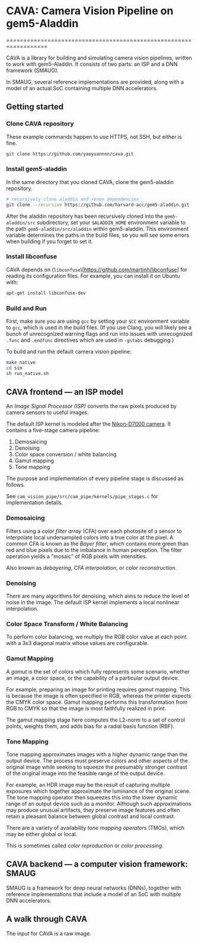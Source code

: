 # CAVA: Camera Vision Pipeline on gem5-Aladdin
==================================================================

CAVA is a library for building and simulating camera vision pipelines, written
to work with gem5-Aladdin. It consists of two parts: an ISP and a DNN framework
(SMAUG).

In SMAUG, several reference implementations are provided, along with a
model of an actual SoC containing multiple DNN accelerators.

## Getting started ##

### Clone CAVA repository

These example commands happen to use HTTPS, not SSH, but either is fine.

  ```bash
  git clone https://github.com/yaoyuannnn/cava.git
  ```

### Install gem5-aladdin

In the same directory that you cloned CAVA, clone the gem5-aladdin repository.

  ```bash
  # recursively clone aladdin and xenon dependencies
  git clone --recursive https://github.com/harvard-acc/gem5-aladdin.git
  ```

After the aladdin repository has been recursively cloned into the
`gem5-aladdin/src` subdirectory, set your `$ALADDIN_HOME` environment variable
to the path `gem5-aladdin/src/aladdin` within gem5-aladdin. This environment
variable determines the paths in the build files, so you will see some errors
when building if you forget to set it.

### Install libconfuse

CAVA depends on (`libconfuse`)[https://github.com/martinh/libconfuse] for
reading its configuration files. For example, you can install it on Ubuntu
with:

  ```bash
  apt-get install libconfuse-dev
  ```

### Build and Run

First, make sure you are using `gcc` by setting your `$CC` environment variable
to `gcc`, which is used in the build files. (If you use Clang, you will likely
see a bunch of unrecognized warning flags and run into issues with unrecognized
`.func` and `.endfunc` directives which are used in `-gstabs` debugging.)

To build and run the default camera vision pipeline:

  ```bash
  make native
  cd sim
  sh run_native.sh
  ```

## CAVA frontend — an ISP model ##
An *Image Signal Processor (ISP)* converts the raw pixels produced by camera
sensors to useful images. 

The default ISP kernel is modeled after the [Nikon-D7000
camera](https://en.wikipedia.org/wiki/Nikon_D7000). It contains a five-stage
camera pipeline: 

1. Demosaicing
2. Denoising
3. Color space conversion / white balancing
4. Gamut mapping
5. Tone mapping

The purpose and implementation of every pipeline stage is discussed as follows.

See `cam_vision_pipe/src/cam_pipe/kernels/pipe_stages.c` for implementation
details.

### Demosaicing ###

Filters using a _color filter array_ (CFA) over each photosite of a sensor to
interpolate local undersampled colors into a true color at the pixel. A common
CFA is known as the _Bayer filter_, which contains more green than red and blue
pixels due to the imbalance in human perception. The filter operation yields a
"mosaic" of RGB pixels with intensities.

Also known as _debayering_, _CFA interpolation_, or _color reconstruction_.

### Denoising ###

There are many algorithms for denoising, which aims to reduce the level of
noise in the image. The default ISP kernel implements a local nonlinear
interpolation.

### Color Space Transform / White Balancing ###

To perform color balancing, we multiply the RGB color value at each point with
a 3x3 diagonal matrix whose values are configurable.

### Gamut Mapping ###

A _gamut_ is the set of colors which fully represents some scenario, whether an
image, a color space, or the capability of a particular output device. 

For example, preparing an image for printing requires gamut mapping. This is
because the image is often specified in RGB, whereas the printer expects the
CMYK color space. Gamut mapping performs this transformation from RGB to CMYK
so that the image is most faithfully realized in print.

The gamut mapping stage here computes the L2-norm to a set of control points,
weights them, and adds bias for a radial basis function (RBF).

### Tone Mapping ###

Tone mapping approximates images with a higher dynamic range than the output
device. The process must preserve colors and other aspects of the original
image while seeking to squeeze the presumably stronger contrast of the original
image into the feasible range of the output device.

For example, an HDR image may be the result of capturing multiple exposures
which together approximate the luminance of the original scene. The tone
mapping operator then squeezes this into the lower dynamic range of an output
device such as a monitor. Although such approximations may produce unusual
artifacts, they preserve image features and often retain a pleasant balance
between global contrast and local contrast.

There are a variety of availability _tone mapping operators_ (TMOs), which may
be either global or local.

This is sometimes called _color reproduction_ or _color processing_.

## CAVA backend — a computer vision framework: SMAUG ##

SMAUG is a framework for deep neural networks (DNNs), together with reference
implementations that include a model of an SoC with multiple DNN accelerators.

## A walk through CAVA ##
The input for CAVA is a raw image. 
